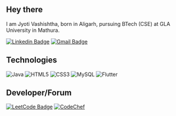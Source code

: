 ## Hey there

I am Jyoti Vashishtha, born in Aligarh, pursuing BTech (CSE) at GLA University in Mathura.

[![Linkedin Badge](https://img.shields.io/badge/-Linkedln-blue?logo=Linkedin&logoColor=white&link=https://www.linkedin.com/in/jyoti-vashishth-134027234/)](https://www.linkedin.com/in/jyoti-vashishth-134027234/)
[![Gmail Badge](https://img.shields.io/badge/-jyoti-c14438?style=flat-square&logo=Gmail&logoColor=white&link=mailto:vashishth04@gmail.com)](mailto:jvasishtha04@gmail.com)

## Technologies
![Java](https://img.shields.io/badge/java-%23ED8B00.svg?logo=java&logoColor=white)
![HTML5](https://img.shields.io/badge/-HTML5-E34F26?logo=html5&logoColor=white)
![CSS3](https://img.shields.io/badge/-CSS3-1572B6?logo=css3&logoColor=white)
![MySQL](https://img.shields.io/badge/-MySQL-black?logo=mysql&logoColoe=black)
![Flutter](https://img.shields.io/badge/Flutter-%2302569B.svg?logo=Flutter&logoColor=white)

## Developer/Forum
[![LeetCode Badge](https://img.shields.io/badge/LeetCode-000000?logo=LeetCode&logoColor=#d16c06&link=https://leetcode.com/jyotivashishtha/)](https://leetcode.com/jyotivashishtha/)
[![CodeChef](https://img.shields.io/badge/CodeChef-%23964B00.svg?logo=CodeChef&logoColor=white&link=https://www.codechef.com/users/jyotivashishth)](https://www.codechef.com/users/jyotivashishth)

